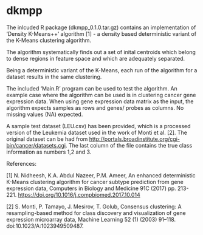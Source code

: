# dkmpp
The inlcuded R package (dkmpp_0.1.0.tar.gz) contains an implementation of ‘Density K-Means++’ algorithm [1] -  a density based deterministic variant of the K-Means clustering algorithm. 

The algorithm systematically finds out a set of inital centroids which belong to dense regions in feature space and which are adequately separated. 

Being a deterministic variant of the K-Means, each run of the algorithm for a dataset results in the same clustering.

The included ‘Main.R’ program can be used to test the algorithm. An example case where the algorithm can be used is in clustering cancer gene expression data. When using gene expression data matrix as the input, the algorithm expects samples as rows and genes/ probes as columns. No missing values (NA) expected.

A sample test dataset (LEU.csv) has been provided, which is a processed version of the Leukemia dataset used in the work of Monti et al. [2]. The original dataset can be had from http://portals.broadinstitute.org/cgi-bin/cancer/datasets.cgi. The last column of the file contains the true class information as numbers 1,2 and 3.

References:

[1] N. Nidheesh, K.A. Abdul Nazeer, P.M. Ameer, An enhanced deterministic K-Means clustering algorithm for cancer subtype prediction from gene expression data, Computers in Biology and Medicine 91C (2017) pp. 213-221.
https://doi.org/10.1016/j.compbiomed.2017.10.014

[2]  S. Monti, P. Tamayo, J. Mesirov, T. Golub, Consensus clustering: A resampling-based method for class discovery and visualization of gene expression microarray data, Machine Learning 52 (1) (2003) 91–118. doi:10.1023/A:1023949509487.
